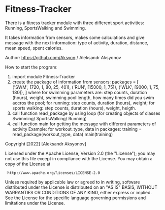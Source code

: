 # Fitness-Tracker

There is a fitness tracker module with three different sport activities:
Running, SportsWalking and Swimming.

It takes information from sensors, makes some calculations and give message with the next information:
type of activity, duration, distance, mean speed, spent calories.

Author: https://github.com/Aksyon / Aleksandr Aksyonov

How to start the program:
1) import module Fitness-Tracker
2) create the package of information from sensors:
packages = [        
        ('SWM', [720, 1, 80, 25, 40]),
        ('RUN', [15000, 1, 75]),
        ('WLK', [9000, 1, 75, 180]),
    ]
where for swimming parameters are: step counts, duration (hours), weight, swimming pool length, how many times did you swim accros the pool;
for running: step counts, duration (hours), weight;
for sports walking: step counts, duration (hours), weight, heigth.
3) call function read_package by using loop (for creating objects of classes Swimming/ SportsWalking/ Running)
4) call function main for getting the message with different parameters of activity
Example:
    for workout_type, data in packages:
        training = read_package(workout_type, data)
        main(training)

Copyright [2022] [Aleksandr Aksyonov]

   Licensed under the Apache License, Version 2.0 (the "License");
   you may not use this file except in compliance with the License.
   You may obtain a copy of the License at

     http://www.apache.org/licenses/LICENSE-2.0

   Unless required by applicable law or agreed to in writing, software
   distributed under the License is distributed on an "AS IS" BASIS,
   WITHOUT WARRANTIES OR CONDITIONS OF ANY KIND, either express or implied.
   See the License for the specific language governing permissions and
   limitations under the License.
